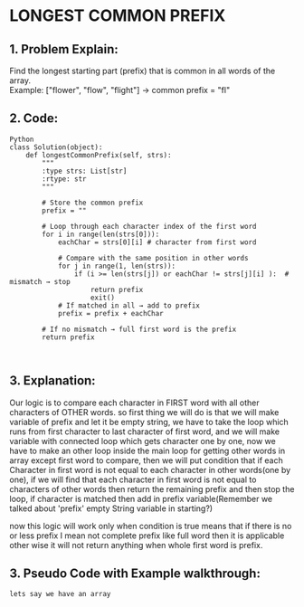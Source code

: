 # LONGEST COMMON PREFIX
## 1. Problem Explain:
Find the longest starting part (prefix) that is common in all words of the array.  
Example: ["flower", "flow", "flight"] → common prefix = "fl"

## 2. Code:
``` 
Python
class Solution(object):
    def longestCommonPrefix(self, strs):
        """
        :type strs: List[str]
        :rtype: str
        """

        # Store the common prefix
        prefix = ""

        # Loop through each character index of the first word
        for i in range(len(strs[0])):
            eachChar = strs[0][i] # character from first word

            # Compare with the same position in other words
            for j in range(1, len(strs)):
                if (i >= len(strs[j]) or eachChar != strs[j][i] ):  # mismatch → stop
                    return prefix
                    exit()                    
            # If matched in all → add to prefix
            prefix = prefix + eachChar

        # If no mismatch → full first word is the prefix
        return prefix

         
```
## 3. Explanation:
Our logic is to compare each character in FIRST word with all other characters of OTHER words.
    so first thing we will do is that we will make variable of prefix and let it be empty string,
    we have to take the loop which runs from first character to last character of first word,
    and we will make variable with connected loop which gets character one by one,
    now we have to make an other loop inside the main loop for getting other words in array except first word to compare,
    then we will put condition that if each Character in first word is not equal to each character in other words(one by one),
    if we will find that each character in first word is not equal to characters of other words then return the remaining prefix and then stop the loop, 
    if character is matched then add in prefix variable(Remember we talked about 'prefix' empty String variable in starting?)

   now this logic will work only when condition is true means that if there is no or less prefix I mean not complete prefix like full word then it is applicable other wise it will not return anything when whole first word is prefix.

## 3. Pseudo Code with Example walkthrough:
    lets say we have an array
   
